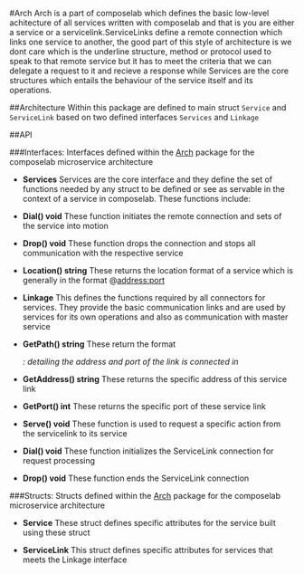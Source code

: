 #Arch
Arch is a part of composelab which defines the basic low-level achitecture of all services written with composelab and that is you are either a service or a servicelink.ServiceLinks define a remote connection which links one service to another, the good part of this style of architecture is we dont care which is the underline structure, method or protocol used to speak to that remote service but it has to meet the criteria that we can delegate a request to it and recieve a response while Services are the core structures which entails the behaviour of the service itself and its operations.

##Architecture
Within this package are defined to main struct `Service` and `ServiceLink` based on two defined interfaces `Services` and `Linkage`

##API

###Interfaces:
Interfaces defined within the [Arch] package for the composelab microservice architecture

-   **Services**
Services are the core interface and they define the set of functions needed by any struct to be defined or see as servable in the context of a service in composelab. These functions include:

  - **Dial() void**
  These function initiates the remote connection and sets of the service into motion

  - **Drop() void**
  These function drops the connection and stops all communication with the respective service

  - **Location() string**
   These returns the location format of a service which is generally in the format <ServiceName>@<address:port>

-   **Linkage**
This defines the functions required by all connectors for services. They provide the basic communication links and are used by services for its own operations and also as communication with master service

  - **GetPath() string**
  These return the format <address>:<port> detailing the address and port of the link is connected in

  - **GetAddress() string**
  These returns the specific address of this service link  

  - **GetPort() int**
  These returns the specific port of these service link

  - **Serve() void**
  These function is used to request a specific action from the servicelink to its service

  - **Dial() void**
  These function initializes the ServiceLink connection for request processing

  - **Drop() void**
  These function ends the ServiceLink connection

###Structs:
Structs defined within the [Arch] package for the composelab microservice architecture

-   **Service**
These struct defines specific attributes for the service built using these struct

-   **ServiceLink**
This struct defines specific attributes for services that meets the Linkage interface



[Arch]: http://github.com/influx6/composelab/arch
